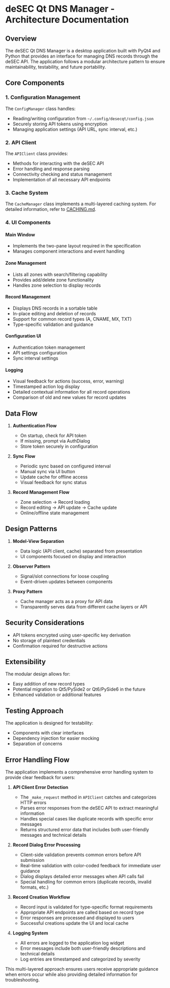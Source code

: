 # deSEC Qt DNS Manager - Architecture Documentation

## Overview

The deSEC Qt DNS Manager is a desktop application built with PyQt4 and Python that provides an interface for managing DNS records through the deSEC API. The application follows a modular architecture pattern to ensure maintainability, testability, and future portability.

## Core Components

### 1. Configuration Management

The `ConfigManager` class handles:

- Reading/writing configuration from `~/.config/desecqt/config.json`
- Securely storing API tokens using encryption
- Managing application settings (API URL, sync interval, etc.)

### 2. API Client

The `APIClient` class provides:

- Methods for interacting with the deSEC API
- Error handling and response parsing
- Connectivity checking and status management
- Implementation of all necessary API endpoints

### 3. Cache System

The `CacheManager` class implements a multi-layered caching system. For detailed information, refer to [CACHING.md](./CACHING.md).

### 4. UI Components

#### Main Window

- Implements the two-pane layout required in the specification
- Manages component interactions and event handling

#### Zone Management

- Lists all zones with search/filtering capability
- Provides add/delete zone functionality
- Handles zone selection to display records

#### Record Management

- Displays DNS records in a sortable table
- In-place editing and deletion of records
- Support for common record types (A, CNAME, MX, TXT)
- Type-specific validation and guidance

#### Configuration UI

- Authentication token management
- API settings configuration
- Sync interval settings

#### Logging

- Visual feedback for actions (success, error, warning)
- Timestamped action log display
- Detailed contextual information for all record operations
- Comparison of old and new values for record updates

## Data Flow

1. **Authentication Flow**
   - On startup, check for API token
   - If missing, prompt via AuthDialog
   - Store token securely in configuration

2. **Sync Flow**
   - Periodic sync based on configured interval
   - Manual sync via UI button
   - Update cache for offline access
   - Visual feedback for sync status

3. **Record Management Flow**
   - Zone selection -> Record loading
   - Record editing -> API update -> Cache update
   - Online/offline state management

## Design Patterns

1. **Model-View Separation**
   - Data logic (API client, cache) separated from presentation
   - UI components focused on display and interaction

2. **Observer Pattern**
   - Signal/slot connections for loose coupling
   - Event-driven updates between components

3. **Proxy Pattern**
   - Cache manager acts as a proxy for API data
   - Transparently serves data from different cache layers or API

## Security Considerations

- API tokens encrypted using user-specific key derivation
- No storage of plaintext credentials
- Confirmation required for destructive actions

## Extensibility

The modular design allows for:

- Easy addition of new record types
- Potential migration to Qt5/PySide2 or Qt6/PySide6 in the future
- Enhanced validation or additional features

## Testing Approach

The application is designed for testability:

- Components with clear interfaces
- Dependency injection for easier mocking
- Separation of concerns

## Error Handling Flow

The application implements a comprehensive error handling system to provide clear feedback for users:

1. **API Client Error Detection**
   - The `_make_request` method in `APIClient` catches and categorizes HTTP errors
   - Parses error responses from the deSEC API to extract meaningful information
   - Handles special cases like duplicate records with specific error messages
   - Returns structured error data that includes both user-friendly messages and technical details

2. **Record Dialog Error Processing**
   - Client-side validation prevents common errors before API submission
   - Real-time validation with color-coded feedback for immediate user guidance
   - Dialog displays detailed error messages when API calls fail
   - Special handling for common errors (duplicate records, invalid formats, etc.)

3. **Record Creation Workflow**
   - Record input is validated for type-specific format requirements
   - Appropriate API endpoints are called based on record type
   - Error responses are processed and displayed to users
   - Successful creations update the UI and local cache

4. **Logging System**
   - All errors are logged to the application log widget
   - Error messages include both user-friendly descriptions and technical details
   - Log entries are timestamped and categorized by severity

This multi-layered approach ensures users receive appropriate guidance when errors occur while also providing detailed information for troubleshooting.
